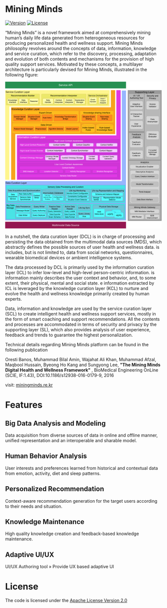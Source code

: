 # Mining Minds
[![Version](https://img.shields.io/badge/mining%20minds-version%202.5-green.svg)](http://www.miningminds.re.kr/english/)
[![License](https://img.shields.io/badge/Apache%20License%20-Version%202.0-yellowgreen.svg)](https://www.apache.org/licenses/LICENSE-2.0)

<!--Mining Minds is a collection of services, tools and techniques working collaboratively to investigate on human’s daily routines to provide a personalized well-being and health-care support-->

“Mining Minds” is a novel framework aimed at comprehensively mining human’s daily life data generated from heterogeneous resources for producing personalized health and wellness support. Mining Minds philosophy revolves around the concepts of data, information, knowledge and service curation, which refer to the discovery, processing, adaptation and evolution of both contents and mechanisms for the provision of high quality support services. Motivated by these concepts, a multilayer architecture is particularly devised for Mining Minds, illustrated in the following figure:

[<img src="/figures/landing-page/MMv2.5-Architecture-Diagram.jpg">](http://uclab.khu.ac.kr/)

In a nutshell, the data curation layer (DCL) is in charge of processing and persisting the data obtained from the multimodal data sources (MDS), which abstractly defines the possible sources of user health and wellness data.  is includes, but is not limited to, data from social networks, questionnaires, wearable biomedical devices or ambient intelligence systems. 

The data processed by DCL is primarily used by the information curation layer (ICL) to infer low-level and high-level person-centric information.  is information mainly describes the user context and behavior, and, to some extent, their physical, mental and social state.  e information extracted by ICL is leveraged by the knowledge curation layer (KCL) to nurture and evolve the health and wellness knowledge primarily created by human experts.

Data, information and knowledge are used by the service curation layer (SCL) to create intelligent health and wellness support services, mostly in the form of smart coaching and support recommendations. All the contents and processes are accommodated in terms of security and privacy by the supporting layer (SL), which also provides analysis of user experience, feedback and trends to guarantee the highest personalization.

Technical details regarding Mining Minds platform can be found in the following publication

Oresti Banos, Muhammad Bilal Amin, Wajahat Ali Khan, Muhammad Afzal, Maqbool Hussain, Byeong Ho Kang and Sungyong Lee, <b>"The Mining Minds Digital Health and Wellness Framework" </b>, BioMedical Engineering OnLine (SCIE, IF:1.43), DOI:10.1186/s12938-016-0179-9, 2016

visit: [miningminds.re.kr](http://www.miningminds.re.kr/)

# Features
##  Big Data Analysis and Modeling
Data acquisition from diverse sources of data in online and offline manner, unified representation and an interoperable and sharable model.

##  Human Behavior Analysis
User interests and preferences learned from historical and contextual data from emotion, activity, diet and sleep patterns.

##  Personalized Recommendation
Context-aware recommendation generation for the target users according to their needs and situation.

##  Knowledge Maintenance
High quality knowledge creation and feedback-based knowledge maintenance.

##  Adaptive UI/UX
UI/UX Authoring tool » Provide UX based adaptive UI

# License
The code is licensed under the [Apache License Version 2.0](http://www.apache.org/licenses/LICENSE-2.0)
